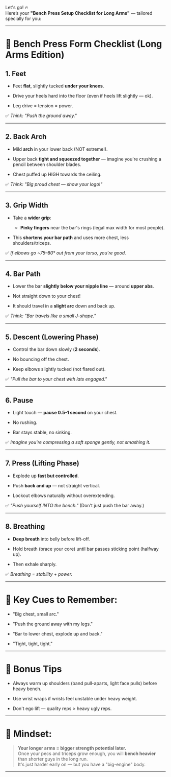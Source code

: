Let's go! 🔥  
Here’s your **"Bench Press Setup Checklist for Long Arms"** — tailored specially for you:

---

# 🧾 Bench Press Form Checklist (Long Arms Edition)

## 1. **Feet**

- Feet **flat**, slightly tucked **under your knees**.
    
- Drive your heels hard into the floor (even if heels lift slightly — ok).
    
- Leg drive = tension = power.
    

✅ _Think: "Push the ground away."_

---

## 2. **Back Arch**

- Mild **arch** in your lower back (NOT extreme!).
    
- Upper back **tight and squeezed together** — imagine you're crushing a pencil between shoulder blades.
    
- Chest puffed up HIGH towards the ceiling.
    

✅ _Think: "Big proud chest — show your logo!"_

---

## 3. **Grip Width**

- Take a **wider grip**:
    
    - **Pinky fingers** near the bar's rings (legal max width for most people).
        
- This **shortens your bar path** and uses more chest, less shoulders/triceps.
    

✅ _If elbows go ~75–80° out from your torso, you're good._

---

## 4. **Bar Path**

- Lower the bar **slightly below your nipple line** — around **upper abs**.
    
- Not straight down to your chest!
    
- It should travel in a **slight arc** down and back up.
    

✅ _Think: "Bar travels like a small J-shape."_

---

## 5. **Descent (Lowering Phase)**

- Control the bar down slowly (**2 seconds**).
    
- No bouncing off the chest.
    
- Keep elbows slightly tucked (not flared out).
    

✅ _"Pull the bar to your chest with lats engaged."_

---

## 6. **Pause**

- Light touch — **pause 0.5-1 second** on your chest.
    
- No rushing.
    
- Bar stays stable, no sinking.
    

✅ _Imagine you're compressing a soft sponge gently, not smashing it._

---

## 7. **Press (Lifting Phase)**

- Explode up **fast but controlled**.
    
- Push **back and up** — not straight vertical.
    
- Lockout elbows naturally without overextending.
    

✅ _"Push yourself INTO the bench."_ (Don't just push the bar away.)

---

## 8. **Breathing**

- **Deep breath** into belly before lift-off.
    
- Hold breath (brace your core) until bar passes sticking point (halfway up).
    
- Then exhale sharply.
    

✅ _Breathing = stability + power._

---

# 🎯 Key Cues to Remember:

- "Big chest, small arc."
    
- "Push the ground away with my legs."
    
- "Bar to lower chest, explode up and back."
    
- "Tight, tight, tight."
    

---

# 📜 Bonus Tips

- Always warm up shoulders (band pull-aparts, light face pulls) before heavy bench.
    
- Use wrist wraps if wrists feel unstable under heavy weight.
    
- Don't ego lift — quality reps > heavy ugly reps.
    

---

# 🧠 Mindset:

> **Your longer arms = bigger strength potential later.**  
> Once your pecs and triceps grow enough, you will **bench heavier** than shorter guys in the long run.  
> It's just harder early on — but you have a "big-engine" body.

---
